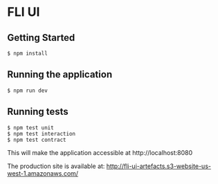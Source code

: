 # FLI UI

## Getting Started
```
$ npm install
```

## Running the application
```
$ npm run dev
```

## Running tests
```
$ npm test unit
$ npm test interaction
$ npm test contract
```

This will make the application accessible at http://localhost:8080

The production site is available at: http://fli-ui-artefacts.s3-website-us-west-1.amazonaws.com/